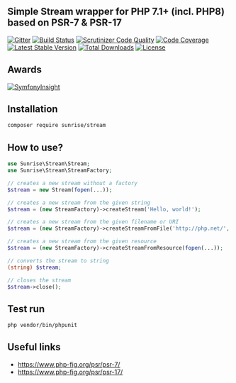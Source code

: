 ## Simple Stream wrapper for PHP 7.1+ (incl. PHP8) based on PSR-7 & PSR-17

[![Gitter](https://badges.gitter.im/sunrise-php/support.png)](https://gitter.im/sunrise-php/support)
[![Build Status](https://scrutinizer-ci.com/g/sunrise-php/stream/badges/build.png?b=master)](https://scrutinizer-ci.com/g/sunrise-php/stream/build-status/master)
[![Scrutinizer Code Quality](https://scrutinizer-ci.com/g/sunrise-php/stream/badges/quality-score.png?b=master)](https://scrutinizer-ci.com/g/sunrise-php/stream/?branch=master)
[![Code Coverage](https://scrutinizer-ci.com/g/sunrise-php/stream/badges/coverage.png?b=master)](https://scrutinizer-ci.com/g/sunrise-php/stream/?branch=master)
[![Latest Stable Version](https://poser.pugx.org/sunrise/stream/v/stable)](https://packagist.org/packages/sunrise/stream)
[![Total Downloads](https://poser.pugx.org/sunrise/stream/downloads)](https://packagist.org/packages/sunrise/stream)
[![License](https://poser.pugx.org/sunrise/stream/license)](https://packagist.org/packages/sunrise/stream)

## Awards

[![SymfonyInsight](https://insight.symfony.com/projects/a6301a76-9b35-49a3-adb1-ebbf59f810f2/big.svg)](https://insight.symfony.com/projects/a6301a76-9b35-49a3-adb1-ebbf59f810f2)

## Installation

```bash
composer require sunrise/stream
```

## How to use?

```php
use Sunrise\Stream\Stream;
use Sunrise\Stream\StreamFactory;

// creates a new stream without a factory
$stream = new Stream(fopen(...));

// creates a new stream from the given string
$stream = (new StreamFactory)->createStream('Hello, world!');

// creates a new stream from the given filename or URI
$stream = (new StreamFactory)->createStreamFromFile('http://php.net/', 'rb');

// creates a new stream from the given resource
$stream = (new StreamFactory)->createStreamFromResource(fopen(...));

// converts the stream to string
(string) $stream;

// closes the stream
$stream->close();
```

## Test run

```bash
php vendor/bin/phpunit
```

## Useful links

* https://www.php-fig.org/psr/psr-7/
* https://www.php-fig.org/psr/psr-17/
